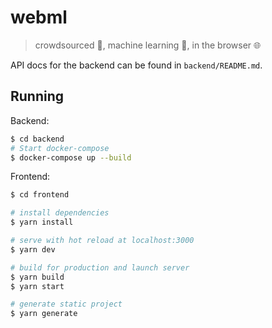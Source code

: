 # webml
> crowdsourced 👫, machine learning 🧠, in the browser 🌐

API docs for the backend can be found in `backend/README.md`.

## Running

Backend:

``` bash
$ cd backend
# Start docker-compose
$ docker-compose up --build
```

Frontend:

``` bash
$ cd frontend

# install dependencies
$ yarn install

# serve with hot reload at localhost:3000
$ yarn dev

# build for production and launch server
$ yarn build
$ yarn start

# generate static project
$ yarn generate
```
